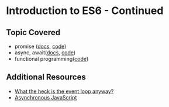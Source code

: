Introduction to ES6 - Continued
=====

Topic Covered
----
- promise ([docs](https://developer.mozilla.org/en-US/docs/Web/JavaScript/Reference/Global_Objects/Promise), [code](https://github.com/Cefalo/LetsLearnReact/blob/master/_01_es6_part_1/prod/13.promise.js))
- async, await([docs](https://developer.mozilla.org/en-US/docs/Web/JavaScript/Reference/Statements/async_function), [code](https://github.com/Cefalo/LetsLearnReact/blob/master/_01_es6_part_1/prod/14.async.await.js))
- functional programming([code](https://github.com/Cefalo/LetsLearnReact/blob/master/_01_es6_part_1/prod/15.going.functional.js))

Additional Resources
----
- [What the heck is the event loop anyway?](https://www.youtube.com/watch?v=8aGhZQkoFbQ)
- [Asynchronous JavaScript](https://github.com/Cefalo/LetsLearnReact/)
